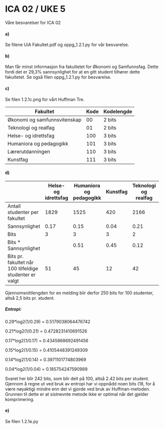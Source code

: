 # ICA 02 / UKE 5
Våre besvarelser for ICA 02

#### a)
Se filene UiA Fakultet.pdf og oppg_1.2.1.py for vår besvarelse.

#### b)

Man får minst informasjon fra fakultetet for Økonomi og Samfunnsfag.
Dette fordi det er 29,3% sannsynlighet for at en gitt student tilhører dette fakultetet.
Se også filen oppg_1.2.1.py for besvarelse.


#### c)

Se filen 1.2.1c.png for vårt Huffman Tre.

| **Fakultet** | **Kode** | **Kodelengde** |
| --- | --- | --- |
| Økonomi og samfunnsvitenskap | 00 | 2 bits |
| Teknologi og realfag | 01 | 2 bits |
| Helse- og idrettsfag | 100 | 3 bits |
| Humaniora og pedagogikk | 101 | 3 bits |
| Lærerutdanningen | 110 | 3 bits |
| Kunstfag | 111 | 3 bits |


#### d)

| | **Helse- og idrettsfag** | **Humaniora og pedagogikk** | **Kunstfag** | **Teknologi og realfag** | **Lærerutdanningen** | **Økonomi og samfunnsvitenskap** |
| --- | --- | --- | --- | --- | --- | --- |
| Antall studenter per fakultet | 1829 | 1525 | 420 | 2166 | 1506 | 3093 |
| Sannsynlighet | 0.17 | 0.15 | 0.04 | 0.21 | 0.14 | 0.29 |
| Bits | 3 | 3 | 3 | 2 | 3 | 2 |
| Bits * Sannsynlighet | | 0.51 | 0.45 | 0.12 | 0.42 | 0.42 | 0.58 |
| Bits pr. fakultet når 100 tilfeldige studenter er valgt | 51 | 45 | 12 | 42 | 42 | 58 |

Gjennomsnittlengden for en melding blir derfor 250 bits for 100 studenter, altså 2,5 bits pr. student.

##### Entropi:
0.29*log2(1/0.29) = 0.5179038064476742

0.21*log2(1/0.21) = 0.4728231410691526

0.17*log2(1/0.17) = 0.4345868692491456

0.15*log2(1/0.15) = 0.4105448391249309

0.14*log2(1/0.14) = 0.3971101774803969

0.04*log2(1/0.04) = 0.185754247590989

Svaret her blir 242 bits, som blir delt på 100, altså 2.42 bits per student.
Gjennom å regne ut ved bruk av entropi har vi oppnådd noen bits (18, for å være nøyaktig) mindre enn det vi gjorde ved bruk av Huffman-metoden.
Grunnen til dette er at sistnevnte metode ikke er optimal når det gjelder komprimering. 


#### e)
Se filen 1.2.1e.py
